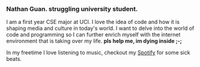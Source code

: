 ### Nathan Guan. struggling university student.

I am a first year CSE major at UCI. I love the idea of code and how it is shaping media and culture in today's world. I want to delve into the world of code and programming so I can further enrich myself with the internet environment that is taking over my life. **pls help me, im dying inside ;-;**

In my freetime I love listening to music, checkout my [Spotify](https://open.spotify.com/user/x3cjicyrvdxhg1vi0fr49ryqm?si=902feb5cacb743cc) for some sick beats.

<!--
**anso5166/anso5166** is a ✨ _special_ ✨ repository because its `README.md` (this file) appears on your GitHub profile.

Here are some ideas to get you started:

- 🔭 I’m currently working on ...
- 🌱 I’m currently learning ...
- 👯 I’m looking to collaborate on ...
- 🤔 I’m looking for help with ...
- 💬 Ask me about ...
- 📫 How to reach me: ...
- 😄 Pronouns: ...
- ⚡ Fun fact: ...
-->
